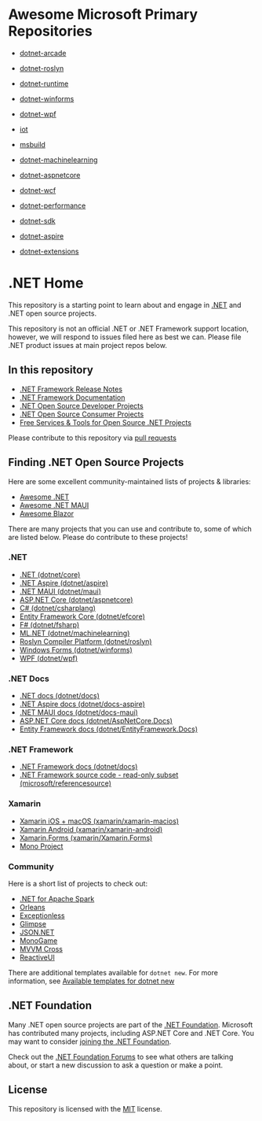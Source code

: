 # Awesome Microsoft Primary Repositories

- [dotnet-arcade](https://github.com/dotnet/arcade)   

- [dotnet-roslyn](https://github.com/dotnet/roslyn)   

- [dotnet-runtime](https://github.com/dotnet/runtime)   

- [dotnet-winforms](https://github.com/dotnet/winforms)   

- [dotnet-wpf](https://github.com/dotnet/wpf)   

- [iot](https://github.com/dotnet/iot)   

- [msbuild](https://github.com/dotnet/msbuild)   

- [dotnet-machinelearning](https://github.com/dotnet/machinelearning)   

- [dotnet-aspnetcore](https://github.com/dotnet/aspnetcore) 

- [dotnet-wcf](https://github.com/dotnet/wcf) 

- [dotnet-performance](https://github.com/dotnet/performance) 

- [dotnet-sdk](https://github.com/dotnet/sdk) 

- [dotnet-aspire](https://github.com/dotnet/aspire) 

- [dotnet-extensions](https://github.com/dotnet/extensions) 


# .NET Home

This repository is a starting point to learn about and engage in [.NET](https://dot.net) and .NET open source projects.

This repository is not an official .NET or .NET Framework support location, however, we will respond to issues filed here as best we can. Please file .NET product issues at main project repos below.

## In this repository

- [.NET Framework Release Notes](releases/README.md)
- [.NET Framework Documentation](Documentation/README.md)
- [.NET Open Source Developer Projects](dotnet-developer-projects.md)
- [.NET Open Source Consumer Projects](dotnet-consumer-projects.md)
- [Free Services & Tools for Open Source .NET Projects](dotnet-free-oss-services.md)

Please contribute to this repository via [pull requests](https://github.com/Microsoft/dotnet/pulls)

## Finding .NET Open Source Projects

Here are some excellent community-maintained lists of projects & libraries:

- [Awesome .NET](https://github.com/quozd/awesome-dotnet)
- [Awesome .NET MAUI](https://github.com/jsuarezruiz/awesome-dotnet-maui)
- [Awesome Blazor](https://github.com/AdrienTorris/awesome-blazor)

There are many projects that you can use and contribute to, some of which are listed below. Please do contribute to these projects!

### .NET

- [.NET (dotnet/core)](https://github.com/dotnet/core)
- [.NET Aspire (dotnet/aspire)](https://github.com/dotnet/aspire)
- [.NET MAUI (dotnet/maui)](https://github.com/dotnet/maui)
- [ASP.NET Core (dotnet/aspnetcore)](https://github.com/dotnet/aspnetcore)
- [C# (dotnet/csharplang)](https://github.com/dotnet/csharplang)
- [Entity Framework Core (dotnet/efcore)](https://github.com/dotnet/efcore)
- [F# (dotnet/fsharp)](https://github.com/dotnet/fsharp)
- [ML.NET (dotnet/machinelearning)](https://github.com/dotnet/machinelearning)
- [Roslyn Compiler Platform (dotnet/roslyn)](https://github.com/dotnet/roslyn)
- [Windows Forms (dotnet/winforms)](https://github.com/dotnet/winforms)
- [WPF (dotnet/wpf)](https://github.com/dotnet/wpf)

### .NET Docs
- [.NET docs (dotnet/docs)](https://github.com/dotnet/docs)
- [.NET Aspire docs (dotnet/docs-aspire)](https://github.com/dotnet/docs-aspire)
- [.NET MAUI docs (dotnet/docs-maui)](https://github.com/dotnet/docs-maui)
- [ASP.NET Core docs (dotnet/AspNetCore.Docs)](https://github.com/dotnet/AspNetCore.Docs)
- [Entity Framework docs (dotnet/EntityFramework.Docs)](https://github.com/dotnet/EntityFramework.Docs)

### .NET Framework

- [.NET Framework docs (dotnet/docs)](https://github.com/dotnet/docs)
- [.NET Framework source code - read-only subset (microsoft/referencesource)](https://github.com/microsoft/referencesource)

### Xamarin

- [Xamarin iOS + macOS (xamarin/xamarin-macios)](https://github.com/xamarin/xamarin-macios)
- [Xamarin Android (xamarin/xamarin-android)](https://github.com/xamarin/xamarin-android)
- [Xamarin.Forms (xamarin/Xamarin.Forms)](https://github.com/xamarin/Xamarin.Forms)
- [Mono Project](https://github.com/mono/)

### Community

Here is a short list of projects to check out:

* [.NET for Apache Spark](https://github.com/dotnet/spark)
* [Orleans](https://github.com/dotnet/orleans)
* [Exceptionless](https://github.com/exceptionless/Exceptionless)
* [Glimpse](https://github.com/Glimpse/Glimpse)
* [JSON.NET](https://github.com/JamesNK/Newtonsoft.Json)
* [MonoGame](https://github.com/MonoGame/MonoGame)
* [MVVM Cross](https://github.com/MvvmCross/MvvmCross)
* [ReactiveUI](https://github.com/reactiveui/ReactiveUI)

There are additional templates available for `dotnet new`. For more information, see [Available templates for dotnet new](https://github.com/dotnet/templating/wiki/Available-templates-for-dotnet-new)

## .NET Foundation

Many .NET open source projects are part of the
[.NET Foundation](https://www.dotnetfoundation.org/projects). Microsoft has contributed many projects, including ASP.NET Core and
.NET Core. You may want to consider [joining the .NET Foundation](https://dotnetfoundation.org/community/).

Check out the [.NET Foundation Forums](https://forums.dotnetfoundation.org/) to see what others are talking about, or start a new discussion to ask a question or make a point. 

## License

This repository is licensed with the [MIT](LICENSE) license.